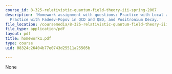 ```yaml
---
course_id: 8-325-relativistic-quantum-field-theory-iii-spring-2007
description: 'Homework assignment with questions: Practice with Local and Global Symmetry,
  Practice with Fadeev-Popov in QCD and QED, and Positronium Decay.'
file_location: /coursemedia/8-325-relativistic-quantum-field-theory-iii-spring-2007/08324c26404b77e0743d25511a25505b_homework1.pdf
file_type: application/pdf
layout: pdf
title: homework1.pdf
type: course
uid: 08324c26404b77e0743d25511a25505b

---
```

None